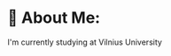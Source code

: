 # 💫 About Me:
I'm currently studying at Vilnius University

<!---
Kornelijus24/Kornelijus24 is a ✨ special ✨ repository because its `README.md` (this file) appears on your GitHub profile.
You can click the Preview link to take a look at your changes.
--->
